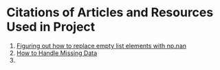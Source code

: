 # Citations of Articles and Resources Used in Project

1. [Figuring out how to replace empty list elements with np.nan](https://stackoverflow.com/questions/40818924/replace-empty-list-with-nan-in-pandas-dataframe)
2. [How to Handle Missing Data](https://towardsdatascience.com/how-to-handle-missing-data-8646b18db0d4)
3. 